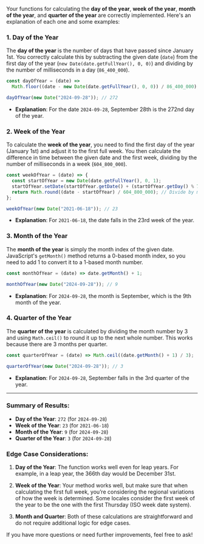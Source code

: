 Your functions for calculating the **day of the year**, **week of the year**, **month of the year**, and **quarter of the year** are correctly implemented. Here's an explanation of each one and some examples:

### 1. **Day of the Year**

The **day of the year** is the number of days that have passed since January 1st. You correctly calculate this by subtracting the given date (`date`) from the first day of the year (`new Date(date.getFullYear(), 0, 0)`) and dividing by the number of milliseconds in a day (`86_400_000`).

```javascript
const dayOfYear = (date) =>
  Math.floor((date - new Date(date.getFullYear(), 0, 0)) / 86_400_000);

dayOfYear(new Date("2024-09-28")); // 272
```

- **Explanation**: For the date `2024-09-28`, September 28th is the 272nd day of the year.
  
### 2. **Week of the Year**

To calculate the **week of the year**, you need to find the first day of the year (January 1st) and adjust it to the first full week. You then calculate the difference in time between the given date and the first week, dividing by the number of milliseconds in a week (`604_800_000`).

```javascript
const weekOfYear = (date) => {
  const startOfYear = new Date(date.getFullYear(), 0, 1);
  startOfYear.setDate(startOfYear.getDate() + (startOfYear.getDay() % 7)); // Adjust to first full week
  return Math.round((date - startOfYear) / 604_800_000); // Divide by milliseconds in a week
};

weekOfYear(new Date("2021-06-18")); // 23
```

- **Explanation**: For `2021-06-18`, the date falls in the 23rd week of the year.

### 3. **Month of the Year**

The **month of the year** is simply the month index of the given date. JavaScript's `getMonth()` method returns a 0-based month index, so you need to add 1 to convert it to a 1-based month number.

```javascript
const monthOfYear = (date) => date.getMonth() + 1;

monthOfYear(new Date("2024-09-28")); // 9
```

- **Explanation**: For `2024-09-28`, the month is September, which is the 9th month of the year.

### 4. **Quarter of the Year**

The **quarter of the year** is calculated by dividing the month number by 3 and using `Math.ceil()` to round it up to the next whole number. This works because there are 3 months per quarter.

```javascript
const quarterOfYear = (date) => Math.ceil((date.getMonth() + 1) / 3);

quarterOfYear(new Date("2024-09-28")); // 3
```

- **Explanation**: For `2024-09-28`, September falls in the 3rd quarter of the year.

---

### Summary of Results:

- **Day of the Year**: `272` (for `2024-09-28`)
- **Week of the Year**: `23` (for `2021-06-18`)
- **Month of the Year**: `9` (for `2024-09-28`)
- **Quarter of the Year**: `3` (for `2024-09-28`)

### Edge Case Considerations:
1. **Day of the Year**: The function works well even for leap years. For example, in a leap year, the 366th day would be December 31st.
   
2. **Week of the Year**: Your method works well, but make sure that when calculating the first full week, you’re considering the regional variations of how the week is determined. Some locales consider the first week of the year to be the one with the first Thursday (ISO week date system).

3. **Month and Quarter**: Both of these calculations are straightforward and do not require additional logic for edge cases.

If you have more questions or need further improvements, feel free to ask!